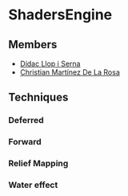 # ShadersEngine

## Members
* [Dídac Llop i Serna](https://github.com/didaclis)
* [Christian Martínez De La Rosa](https://github.com/christt105)

## Techniques
### Deferred
### Forward
### Relief Mapping
### Water effect